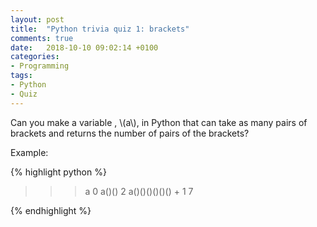 ```yaml
---
layout: post
title:  "Python trivia quiz 1: brackets"
comments: true
date:   2018-10-10 09:02:14 +0100
categories:
- Programming
tags:
- Python
- Quiz
---
```


Can you make a variable , \\(a\\), in Python that can take
as many pairs of brackets and returns the number of pairs of the brackets?

Example:

{% highlight python %}
>>> a
0
>>> a()()
2
>>> a()()()()()() + 1
7

{% endhighlight %}

